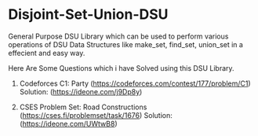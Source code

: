# Disjoint-Set-Union-DSU
General Purpose DSU Library which can be used to perform various operations of DSU Data Structures like make_set, find_set, union_set in a effecient and easy way.

Here Are Some Questions which i have Solved using this DSU Library.

1. Codeforces C1: Party (https://codeforces.com/contest/177/problem/C1)
Solution: (https://ideone.com/j9Dp8y)

2. CSES Problem Set: Road Constructions (https://cses.fi/problemset/task/1676)
Solution: (https://ideone.com/UWtwB8)
